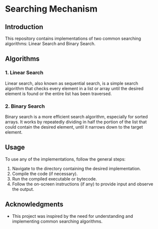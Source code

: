 # Searching Mechanism

## Introduction
This repository contains implementations of two common searching algorithms: Linear Search and Binary Search.

## Algorithms

### 1. Linear Search
Linear search, also known as sequential search, is a simple search algorithm that checks every element in a list or array until the desired element is found or the entire list has been traversed.

### 2. Binary Search
Binary search is a more efficient search algorithm, especially for sorted arrays. It works by repeatedly dividing in half the portion of the list that could contain the desired element, until it narrows down to the target element.

## Usage
To use any of the implementations, follow the general steps:

1. Navigate to the directory containing the desired implementation.
2. Compile the code (if necessary).
3. Run the compiled executable or bytecode.
4. Follow the on-screen instructions (if any) to provide input and observe the output.


## Acknowledgments
- This project was inspired by the need for understanding and implementing common searching algorithms.
